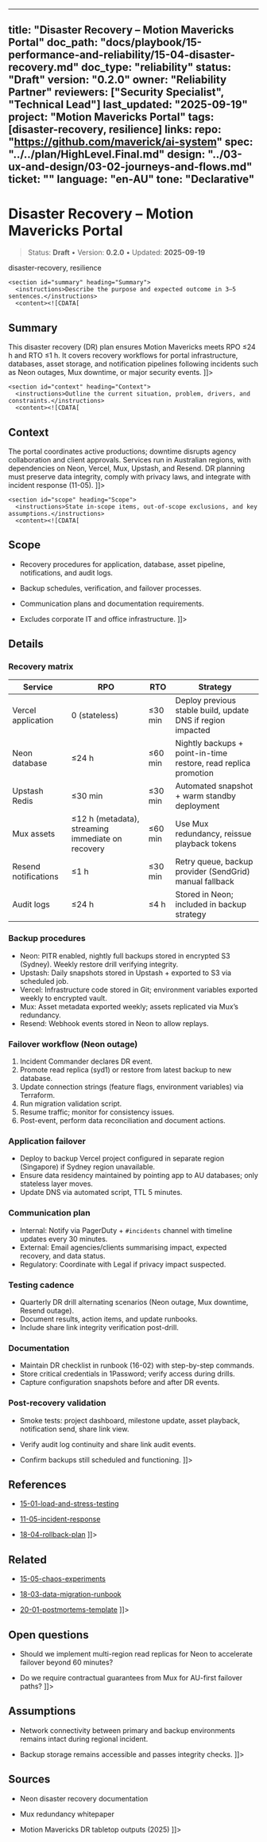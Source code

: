 <!-- ai:managed start file="docs/playbook/15-performance-and-reliability/15-04-disaster-recovery.md" responsibility="docs" strategy="replace" -->
---
title: "Disaster Recovery – Motion Mavericks Portal"
doc_path: "docs/playbook/15-performance-and-reliability/15-04-disaster-recovery.md"
doc_type: "reliability"
status: "Draft"
version: "0.2.0"
owner: "Reliability Partner"
reviewers: ["Security Specialist", "Technical Lead"]
last_updated: "2025-09-19"
project: "Motion Mavericks Portal"
tags: [disaster-recovery, resilience]
links:
  repo: "https://github.com/maverick/ai-system"
  spec: "../../plan/HighLevel.Final.md"
  design: "../03-ux-and-design/03-02-journeys-and-flows.md"
  ticket: "<PLACEHOLDER>"
language: "en-AU"
tone: "Declarative"
---

# Disaster Recovery – Motion Mavericks Portal

> Status: **Draft** • Version: **0.2.0** • Updated: **2025-09-19**

<doc xmlns="urn:docs:universal"
     type="reliability"
     path="docs/playbook/15-performance-and-reliability/15-04-disaster-recovery.md"
     version="0.2.0"
     status="Draft"
     owner="Reliability Partner">

  <meta>
    <link rel="repo" href="https://github.com/maverick/ai-system"/>
    <link rel="spec" href="../../plan/HighLevel.Final.md"/>
    <link rel="design" href="../03-ux-and-design/03-02-journeys-and-flows.md"/>
    <tags>disaster-recovery, resilience</tags>
  </meta>

  <sections>

    <section id="summary" heading="Summary">
      <instructions>Describe the purpose and expected outcome in 3–5 sentences.</instructions>
      <content><![CDATA[
## Summary
This disaster recovery (DR) plan ensures Motion Mavericks meets RPO ≤24 h and RTO ≤1 h. It covers recovery workflows for portal infrastructure, databases, asset storage, and notification pipelines following incidents such as Neon outages, Mux downtime, or major security events.
]]></content>
    </section>

    <section id="context" heading="Context">
      <instructions>Outline the current situation, problem, drivers, and constraints.</instructions>
      <content><![CDATA[
## Context
The portal coordinates active productions; downtime disrupts agency collaboration and client approvals. Services run in Australian regions, with dependencies on Neon, Vercel, Mux, Upstash, and Resend. DR planning must preserve data integrity, comply with privacy laws, and integrate with incident response (11-05).
]]></content>
    </section>

    <section id="scope" heading="Scope">
      <instructions>State in-scope items, out-of-scope exclusions, and key assumptions.</instructions>
      <content><![CDATA[
## Scope
- Recovery procedures for application, database, asset pipeline, notifications, and audit logs.
- Backup schedules, verification, and failover processes.
- Communication plans and documentation requirements.
- Excludes corporate IT and office infrastructure.
]]></content>
    </section>

    <section id="details" heading="Details">
      <content><![CDATA[
## Details

### Recovery matrix
| Service | RPO | RTO | Strategy |
|---------|-----|-----|----------|
| Vercel application | 0 (stateless) | ≤30 min | Deploy previous stable build, update DNS if region impacted |
| Neon database | ≤24 h | ≤60 min | Nightly backups + point-in-time restore, read replica promotion |
| Upstash Redis | ≤30 min | ≤30 min | Automated snapshot + warm standby deployment |
| Mux assets | ≤12 h (metadata), streaming immediate on recovery | ≤60 min | Use Mux redundancy, reissue playback tokens |
| Resend notifications | ≤1 h | ≤30 min | Retry queue, backup provider (SendGrid) manual fallback |
| Audit logs | ≤24 h | ≤4 h | Stored in Neon; included in backup strategy |

### Backup procedures
- Neon: PITR enabled, nightly full backups stored in encrypted S3 (Sydney). Weekly restore drill verifying integrity.
- Upstash: Daily snapshots stored in Upstash + exported to S3 via scheduled job.
- Vercel: Infrastructure code stored in Git; environment variables exported weekly to encrypted vault.
- Mux: Asset metadata exported weekly; assets replicated via Mux’s redundancy.
- Resend: Webhook events stored in Neon to allow replays.

### Failover workflow (Neon outage)
1. Incident Commander declares DR event.
2. Promote read replica (syd1) or restore from latest backup to new database.
3. Update connection strings (feature flags, environment variables) via Terraform.
4. Run migration validation script.
5. Resume traffic; monitor for consistency issues.
6. Post-event, perform data reconciliation and document actions.

### Application failover
- Deploy to backup Vercel project configured in separate region (Singapore) if Sydney region unavailable.
- Ensure data residency maintained by pointing app to AU databases; only stateless layer moves.
- Update DNS via automated script, TTL 5 minutes.

### Communication plan
- Internal: Notify via PagerDuty + `#incidents` channel with timeline updates every 30 minutes.
- External: Email agencies/clients summarising impact, expected recovery, and data status.
- Regulatory: Coordinate with Legal if privacy impact suspected.

### Testing cadence
- Quarterly DR drill alternating scenarios (Neon outage, Mux downtime, Resend outage).
- Document results, action items, and update runbooks.
- Include share link integrity verification post-drill.

### Documentation
- Maintain DR checklist in runbook (16-02) with step-by-step commands.
- Store critical credentials in 1Password; verify access during drills.
- Capture configuration snapshots before and after DR events.

### Post-recovery validation
- Smoke tests: project dashboard, milestone update, asset playback, notification send, share link view.
- Verify audit log continuity and share link audit events.
- Confirm backups still scheduled and functioning.
]]></content>
    </section>

    <section id="references" heading="References">
      <content><![CDATA[
## References
- [15-01-load-and-stress-testing](15-01-load-and-stress-testing.md)
- [11-05-incident-response](../11-security-and-compliance/11-05-incident-response.md)
- [18-04-rollback-plan](../18-release-and-cutover/18-04-rollback-plan.md)
]]></content>
    </section>

    <section id="related" heading="Related">
      <content><![CDATA[
## Related
- [15-05-chaos-experiments](15-05-chaos-experiments.md)
- [18-03-data-migration-runbook](../18-release-and-cutover/18-03-data-migration-runbook.md)
- [20-01-postmortems-template](../20-archive-and-postmortems/20-01-postmortems-template.md)
]]></content>
    </section>

    <section id="open_questions" heading="Open questions">
      <content><![CDATA[
## Open questions
- Should we implement multi-region read replicas for Neon to accelerate failover beyond 60 minutes?
- Do we require contractual guarantees from Mux for AU-first failover paths?
]]></content>
    </section>

    <section id="assumptions" heading="Assumptions">
      <content><![CDATA[
## Assumptions
- Network connectivity between primary and backup environments remains intact during regional incident.
- Backup storage remains accessible and passes integrity checks.
]]></content>
    </section>

    <section id="sources" heading="Sources">
      <content><![CDATA[
## Sources
- Neon disaster recovery documentation
- Mux redundancy whitepaper
- Motion Mavericks DR tabletop outputs (2025)
]]></content>
    </section>

  </sections>
</doc>
<!-- ai:managed end -->

